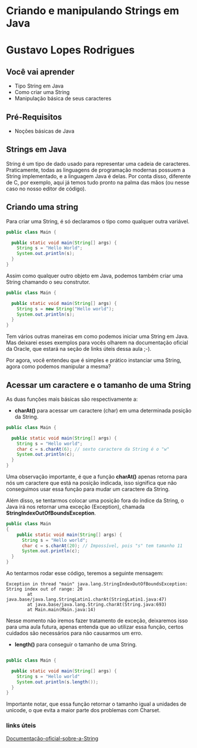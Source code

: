 # Criando e manipulando Strings em Java

# Gustavo Lopes Rodrigues 

## Você vai aprender

- Tipo String em Java
- Como criar uma String
- Manipulação básica de seus caracteres

## Pré-Requisitos

- Noções básicas de Java

## Strings em Java

String é um tipo de dado usado para representar uma cadeia de caracteres. Praticamente, todas
as linguagens de programação modernas possuem a String implementado, e a linguagem Java é delas.
Por conta disso, diferente de C, por exemplo, aqui já temos tudo pronto na 
palma das mãos (ou nesse caso no nosso editor de código).

## Criando uma string

Para criar uma String, é só declaramos o tipo como qualquer outra variável.

```java
public class Main {

  public static void main(String[] args) {
    String s = "Hello World";
    System.out.println(s);
  }
}
```

Assim como qualquer outro objeto em Java, podemos também criar uma String chamando o seu construtor.

```java
public class Main {

  public static void main(String[] args) {
    String s = new String("Hello world");
    System.out.println(s);
  }
}
```
Tem vários outras maneiras em como podemos iniciar uma String em Java. Mas deixarei esses exemplos para
vocês olharem na documentação oficial da Oracle, que estará na seção de links úteis dessa aula ;-).

Por agora, você entendeu que é simples e prático instanciar uma String, agora como podemos manipular a mesma?

## Acessar um caractere e o tamanho de uma String

As duas funções mais básicas são respectivamente a:

* **charAt()** para acessar um caractere (char) em uma determinada posição da String. 

```java
public class Main {

  public static void main(String[] args) {
    String s = "Hello world";
    char c = s.charAt(6); // sexto caractere da String é o "w"
    System.out.println(c);
  }
}
```

Uma observação importante, é que a função **charAt()** apenas retorna para nós um caractere que está na 
posição indicada, isso significa que não conseguimos usar essa função para mudar um caractere da String.

Além disso, se tentarmos colocar uma posição fora do índice da String, o Java irá nos retornar uma exceção (Exception), chamada
**StringIndexOutOfBoundsException**.

```java
public class Main
{
	public static void main(String[] args) {
      String s = "Hello world";
      char c = s.charAt(20); // Impossível, pois "s" tem tamanho 11
      System.out.println(c);
  }
}
```

Ao tentarmos rodar esse código, teremos a seguinte mensagem:
```
Exception in thread "main" java.lang.StringIndexOutOfBoundsException: String index out of range: 20
        at java.base/java.lang.StringLatin1.charAt(StringLatin1.java:47)
        at java.base/java.lang.String.charAt(String.java:693)
        at Main.main(Main.java:14)
``` 

Nesse momento não iremos fazer tratamento de exceção, deixaremos isso para uma aula futura, apenas entenda que ao utilizar
essa função, certos cuidados são necessários para não causarmos um erro.

* **length()** para conseguir o tamanho de uma String.
```java

public class Main {

  public static void main(String[] args) {
    String s = "Hello world"
    System.out.println(s.length());
  }
}
```

Importante notar, que essa função retornar o tamanho igual a unidades de unicode, o que evita a maior parte dos problemas com Charset.

### links úteis

[Documentação-oficial-sobre-a-String](https://docs.oracle.com/javase/7/docs/api/java/lang/String.html)
